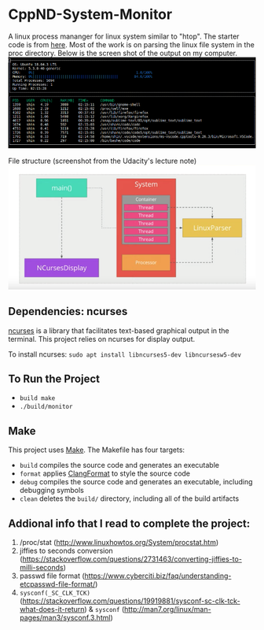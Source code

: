 # CppND-System-Monitor

A linux process mananger for linux system similar to "htop". The starter code is from [here](https://github.com/udacity/CppND-System-Monitor-Project-Updated.git). Most of the work is on parsing the linux file system in the proc directory.
Below is the screen shot of the output on my computer.
![System_Monitor](images/monitor.png)

File structure (screenshot from the Udacity's lecture note)
![Structure](images/Structure.png)

## Dependencies: ncurses
[ncurses](https://www.gnu.org/software/ncurses/) is a library that facilitates text-based graphical output in the terminal. This project relies on ncurses for display output.

To install ncurses: `sudo apt install libncurses5-dev libncursesw5-dev`

## To Run the Project
* `build make`
* `./build/monitor`


## Make
This project uses [Make](https://www.gnu.org/software/make/). The Makefile has four targets:
* `build` compiles the source code and generates an executable
* `format` applies [ClangFormat](https://clang.llvm.org/docs/ClangFormat.html) to style the source code
* `debug` compiles the source code and generates an executable, including debugging symbols
* `clean` deletes the `build/` directory, including all of the build artifacts

## Addional info that I read to complete the project:
1. /proc/stat (http://www.linuxhowtos.org/System/procstat.htm)
2. jiffies to seconds conversion (https://stackoverflow.com/questions/2731463/converting-jiffies-to-milli-seconds)
3. passwd file format (https://www.cyberciti.biz/faq/understanding-etcpasswd-file-format/)
4. `sysconf(_SC_CLK_TCK)` (https://stackoverflow.com/questions/19919881/sysconf-sc-clk-tck-what-does-it-return) & `sysconf` (http://man7.org/linux/man-pages/man3/sysconf.3.html)

